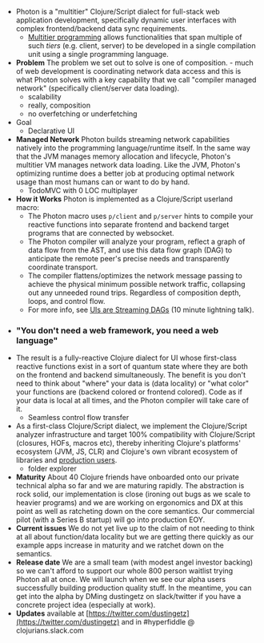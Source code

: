 - Photon is a "multitier" Clojure/Script dialect for full-stack web application development, specifically dynamic user interfaces with complex frontend/backend data sync requirements.
	- [Multitier programming](https://en.wikipedia.org/wiki/Multitier_programming) allows functionalities that span multiple of such *tiers* (e.g. client, server) to be developed in a single compilation unit using a single programming language.
- **Problem** The problem we set out to solve is one of composition. - much of web development is coordinating network data access and this is what Photon solves with a key capability that we call "compiler managed network" (specifically client/server data loading).
	- scalability
	- really, composition
	- no overfetching or underfetching
- Goal
	- Declarative UI
- **Managed Network** Photon builds streaming network capabilities natively into the programming language/runtime itself. In the same way that the JVM manages memory allocation and lifecycle, Photon's multitier VM manages network data loading. Like the JVM, Photon's optimizing runtime does a better job at producing optimal network usage than most humans can or want to do by hand.
	- TodoMVC with 0 LOC multiplayer
- **How it Works** Photon is implemented as a Clojure/Script userland macro:
	- The Photon macro uses `p/client` and `p/server` hints to compile your reactive functions into separate frontend and backend target programs that are connected by websocket.
	- The Photon compiler will analyze your program, reflect a graph of data flow from the AST, and use this data flow graph (DAG) to anticipate the remote peer's precise needs and transparently coordinate transport.
	- The compiler flattens/optimizes the network message passing to achieve the physical minimum possible network traffic, collapsing out any unneeded round trips. Regardless of composition depth, loops, and control flow.
	- For more info, see [UIs are Streaming DAGs](https://www.hytradboi.com/2022/uis-are-streaming-dags) (10 minute lightning talk).
- ### "You don't need a web framework, you need a web language"
- The result is a fully-reactive Clojure dialect for UI whose first-class reactive functions exist in a sort of quantum state where they are both on the frontend and backend simultaneously. The benefit is you don't need to think about "where" your data is (data locality) or "what color" your functions are (backend colored or frontend colored). Code as if your data is local at all times, and the Photon compiler will take care of it.
	- Seamless control flow transfer
- As a first-class Clojure/Script dialect, we implement the Clojure/Script analyzer infrastructure and target 100% compatibility with Clojure/Script (closures, HOFs, macros etc), thereby inheriting Clojure's platforms' ecosystem (JVM, JS, CLR) and Clojure's own vibrant ecosystem of libraries and [production users](https://clojure.org/community/companies).
	- folder explorer
- **Maturity** About 40 Clojure friends have onboarded onto our private technical alpha so far and we are maturing rapidly. The abstraction is rock solid, our implementation is close (ironing out bugs as we scale to heavier programs) and we are working on ergonomics and DX at this point as well as ratcheting down on the core semantics. Our commercial pilot (with a Series B startup) will go into production EOY.
- **Current issues** We do not yet live up to the claim of not needing to think at all about function/data locality but we are getting there quickly as our example apps increase in maturity and we ratchet down on the semantics.
- **Release date** We are a small team (with modest angel investor backing) so we can't afford to support our whole 800 person waitlist trying Photon all at once. We will launch when we see our alpha users successfully building production quality stuff. In the meantime, you can get into the alpha by DMing dustingetz on slack/twitter if you have a concrete project idea (especially at work).
- **Updates** available at [https://twitter.com/dustingetz](https://twitter.com/dustingetz) and in #hyperfiddle @ clojurians.slack.com